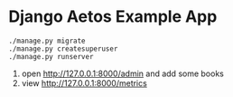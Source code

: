 # Django Aetos Example App

```
./manage.py migrate
./manage.py createsuperuser
./manage.py runserver
```

1. open http://127.0.0.1:8000/admin and add some books
2. view http://127.0.0.1:8000/metrics
